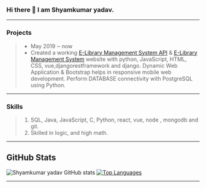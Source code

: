 ### Hi there 👋 I am Shyamkumar yadav.

 
---
### Projects
> * May 2019 ‒ now  
> * Created a working [E-Library Management System API](../../../e-library-management-system-api) & [E-Library Management System](../../../e-library-management-system-frontend) website with python, JavaScript, HTML, CSS, vue,djangorestframework and django. Dynamic Web Application & Bootstrap helps in responsive mobile web development. Perform DATABASE connectivity with PostgreSQL using Python.   

---
### Skills  
> 1. SQL, Java, JavaScript, C, Python, react, vue, node , mongodb and git.  
> 2. Skilled in logic, and high math.  

---  
## GitHub Stats

![Shyamkumar yadav GitHub stats](https://github-readme-stats.vercel.app/api?username=shyamkumaryadav&show_icons=&private_count=true)
[![Top Languages](https://github-readme-stats.vercel.app/api/top-langs/?username=shyamkumaryadav&layout=compact)]()

---
